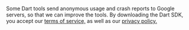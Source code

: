 Some Dart tools send anonymous usage and
crash reports to Google servers, so that we can improve the tools.
By downloading the Dart SDK, you accept our
[terms of service,](https://policies.google.com/terms)
as well as our [privacy policy.](https://policies.google.com/privacy)
